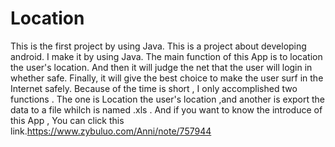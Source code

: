 # Location
This is the first project by using Java.
This is a project about developing android. I make it by using Java. The main function of this App is to location the user's location. And then it will judge the net that the user will login in whether safe. Finally, it will give the best choice to make the user surf in the Internet safely.
Because of the time is short , I only accomplished two functions .
The one is Location the user's location ,and another is export the data to a file whilch is named .xls . And if you want to know the introduce of this App ,
You can click this link.https://www.zybuluo.com/Anni/note/757944
